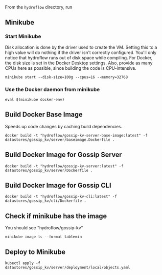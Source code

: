 From the `hydroflow` directory, run 

## Minikube

### Start Minikube
Disk allocation is done by the driver used to create the VM. Setting this to a high value will do nothing if the
driver isn't correctly configured. You'll only notice that hydroflow runs out of disk space while compiling.
For Docker, the disk size is set in the Docker Desktop settings. Also, provide as many CPUs here as possible, since 
building the code is CPU-intensive.
```shell
minikube start --disk-size=100g --cpus=16 --memory=32768
```

### Use the Docker daemon from minikube
```shell
eval $(minikube docker-env)
``` 

## Build Docker Base Image
Speeds up code changes by caching build dependencies.
```shell
docker build -t "hydroflow/gossip-kv-server-base-image:latest" -f datastores/gossip_kv/server/baseimage.Dockerfile . 
```

## Build Docker Image for Gossip Server
```shell
docker build -t "hydroflow/gossip-kv-server:latest" -f datastores/gossip_kv/server/Dockerfile .
```

## Build Docker Image for Gossip CLI
```shell
docker build -t "hydroflow/gossip-kv-cli:latest" -f datastores/gossip_kv/cli/Dockerfile .
```

## Check if minikube has the image
You should see "hydroflow/gossip-kv"
```shell
minikube image ls --format tablemin
```

## Deploy to Minikube
```shell
kubectl apply -f datastores/gossip_kv/server/deployment/local/objects.yaml
```